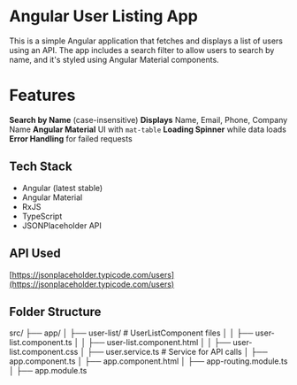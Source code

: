 # Angular User Listing App

This is a simple Angular application that fetches and displays a list of users using an API. The app includes a search filter to allow users to search by name, and it's styled using Angular Material components.

# Features

 **Search by Name** (case-insensitive)
 **Displays** Name, Email, Phone, Company Name
 **Angular Material** UI with `mat-table`
 **Loading Spinner** while data loads
 **Error Handling** for failed requests


## Tech Stack

- Angular (latest stable)
- Angular Material
- RxJS
- TypeScript
- JSONPlaceholder API


## API Used

[https://jsonplaceholder.typicode.com/users](https://jsonplaceholder.typicode.com/users)



## Folder Structure  

src/
├── app/
│   ├── user-list/                 # UserListComponent files
│   │   ├── user-list.component.ts
│   │   ├── user-list.component.html
│   │   ├── user-list.component.css
│   ├── user.service.ts            # Service for API calls
│   ├── app.component.ts
│   ├── app.component.html
│   ├── app-routing.module.ts
│   ├── app.module.ts


